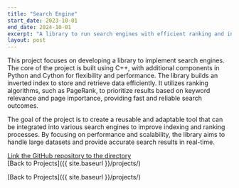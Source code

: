 ```yaml
---
title: "Search Engine"
start_date: 2023-10-01
end_date: 2024-10-01
excerpt: "A library to run search engines with efficient ranking and indexing."
layout: post
---
```


This project focuses on developing a library to implement search engines. The core of the project is built using C++, with additional components in Python and Cython for flexibility and performance. The library builds an inverted index to store and retrieve data efficiently. It utilizes ranking algorithms, such as PageRank, to prioritize results based on keyword relevance and page importance, providing fast and reliable search outcomes.

The goal of the project is to create a reusable and adaptable tool that can be integrated into various search engines to improve indexing and ranking processes. By focusing on performance and scalability, the library aims to handle large datasets and provide accurate search results in real-time.

[Link the GitHub repository to the directory](https://github.com/pedrobiqua/Search_Engine)<br>
[Back to Projects]({{ site.baseurl }}/projects/)

[Back to Projects]({{ site.baseurl }}/projects/)
